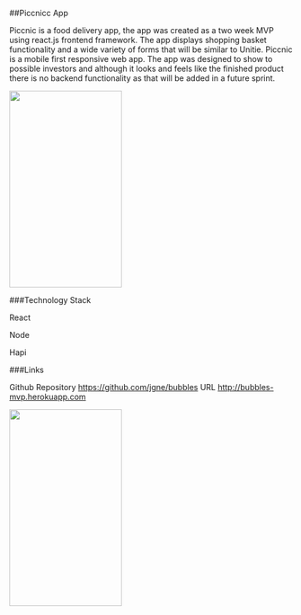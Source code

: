 ##Piccnicc App

Piccnic is a food delivery app, the app was created as a two week MVP using react.js frontend framework. The app displays shopping basket functionality and a wide variety of forms that will be similar to Unitie. Piccnic is a mobile first responsive web app. The app was designed to show to possible investors and although it looks and feels like the finished product there is no backend functionality as that will be added in a future sprint.

<img src="https://cloud.githubusercontent.com/assets/12121805/12899619/04ac7f60-ceaa-11e5-9cb6-130484cfcddc.png" width="200" height="350" />


###Technology Stack

React

Node

Hapi

###Links

Github Repository https://github.com/jgne/bubbles
URL http://bubbles-mvp.herokuapp.com

<img src="https://cloud.githubusercontent.com/assets/12121805/12899641/23366b94-ceaa-11e5-98c8-4ed00ec588de.png" width="200" height="350" />
